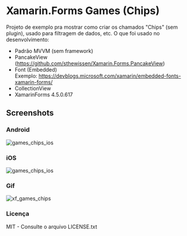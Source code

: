 # Xamarin.Forms Games (Chips)
Projeto de exemplo pra mostrar como criar os chamados "Chips" (sem plugin), usado para filtragem de dados, etc.
O que foi usado no desenvolvimento:
- Padrão MVVM (sem framework)
- PancakeView (https://github.com/sthewissen/Xamarin.Forms.PancakeView)
- Font (Embedded) <br/> Exemplo: https://devblogs.microsoft.com/xamarin/embedded-fonts-xamarin-forms/
- CollectionView
- XamarinForms 4.5.0.617

## Screenshots
### Android
![games_chips_ios](https://user-images.githubusercontent.com/11803107/80119193-c1523900-855f-11ea-864a-f44cb0c4a003.jpg)

### iOS
![games_chips_ios](https://user-images.githubusercontent.com/11803107/80119227-cca56480-855f-11ea-8b44-e5c031d28428.PNG)

### Gif
![xf_games_chips](https://user-images.githubusercontent.com/11803107/80120661-b698a380-8561-11ea-9faf-604dca45ff19.gif)

### Licença
MIT - Consulte o arquivo LICENSE.txt

